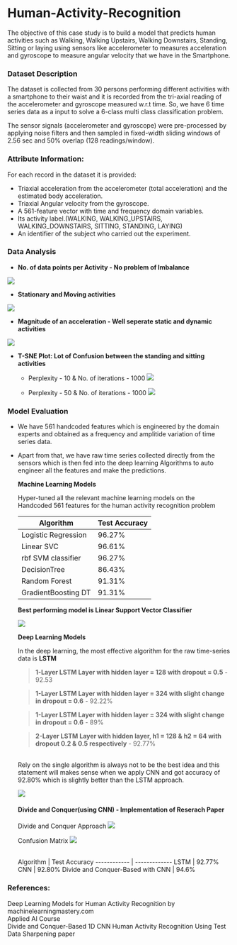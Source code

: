 # Human-Activity-Recognition
The objective of this case study is to build a model that predicts human activities such as Walking, Walking Upstairs, Walking Downstairs, Standing, Sitting or laying using sensors like accelerometer to measures acceleration and gyroscope to measure angular velocity that we have in the Smartphone.

### Dataset Description
The dataset is collected from 30 persons performing different activities with a smartphone to their waist and it is recorded from the tri-axial reading of the accelerometer and gyroscope measured w.r.t time. So, we have 6 time series data as a input to solve a 6-class multi class classification problem.

The sensor signals (accelerometer and gyroscope) were pre-processed by applying noise filters and then sampled in fixed-width sliding windows of 2.56 sec and 50% overlap (128 readings/window).

### Attribute Information:
For each record in the dataset it is provided:

- Triaxial acceleration from the accelerometer (total acceleration) and the estimated body acceleration.
- Triaxial Angular velocity from the gyroscope.
- A 561-feature vector with time and frequency domain variables.
- Its activity label.(WALKING, WALKING_UPSTAIRS, WALKING_DOWNSTAIRS, SITTING, STANDING, LAYING)
- An identifier of the subject who carried out the experiment.

### Data Analysis

- __No. of data points per Activity - No problem of Imbalance__

![](https://github.com/rohitgurjar058/Human-Activity-Recognition/blob/master/Images/datapoints_count.png)

- __Stationary and Moving activities__

![](https://github.com/rohitgurjar058/Human-Activity-Recognition/blob/master/Images/stationary_vs_moving.png)

- __Magnitude of an acceleration - Well seperate static and dynamic activities__ 

![](https://github.com/rohitgurjar058/Human-Activity-Recognition/blob/master/Images/mag_acceleration.png)

- __T-SNE Plot: Lot of Confusion between the standing and sitting activities__

  - Perplexity - 10 & No. of iterations - 1000
![](https://github.com/rohitgurjar058/Human-Activity-Recognition/blob/master/Images/tsne_perp_10_iter_1000.png)

  - Perplexity - 50 & No. of iterations - 1000
![](https://github.com/rohitgurjar058/Human-Activity-Recognition/blob/master/Images/tsne_perp_50_iter_1000.png)

### Model Evaluation

- We have 561 handcoded features which is engineered by the domain experts and obtained as a frequency and amplitide variation of time series data.

- Apart from that, we have raw time series collected directly from the sensors which is then fed into the deep learning Algorithms to auto engineer all the features and make the predictions. 

  __Machine Learning Models__
  
  Hyper-tuned all the relevant machine learning models on the Handcoded 561 features for the human activity recognition problem

   Algorithm | Test Accuracy
    ------------ | -------------
    Logistic Regression | 96.27%    
    Linear SVC          | 96.61%       
    rbf SVM classifier  | 96.27%      
    DecisionTree        | 86.43%      
    Random Forest       | 91.31%       
    GradientBoosting DT | 91.31%  
    
    __Best performing model is Linear Support Vector Classifier__
    
    ![](https://github.com/rohitgurjar058/Human-Activity-Recognition/blob/master/Images/linear_svc_best_model.png)
    
   __Deep Learning Models__

    In the deep learning, the most effective algorithm for the raw time-series data is __LSTM__
    
    > __1-Layer LSTM Layer with hidden layer = 128 with dropout = 0.5__ - 92.53
    
    > __1-Layer LSTM Layer with hidden layer = 324 with slight change in dropout = 0.6__ - 92.22%
    
    > __1-Layer LSTM Layer with hidden layer = 324 with slight change in dropout = 0.6__ - 89%
    
    > __2-Layer LSTM Layer with hidden layer, h1 = 128 & h2 = 64 with dropout 0.2 & 0.5 respectively__ - 92.77%
    
    <br/>
    Rely on the single algorithm is always not to be the best idea and this statement will makes sense when we apply CNN and got accuracy of 92.80% which is slightly better than the LSTM approach. <br/>
    
    ![](https://github.com/rohitgurjar058/Human-Activity-Recognition/blob/master/Images/cnn_acc_92.80.png)
    
    #### Divide and Conquer(using CNN) -  Implementation of Reserach Paper
    Divide and Conquer Approach
    ![](https://github.com/rohitgurjar058/Human-Activity-Recognition/blob/master/Images/Divide%20and%20conqure%20CNN%20Approach.png)
    
    Confusion Matrix
    ![](https://github.com/rohitgurjar058/Human-Activity-Recognition/blob/master/Images/divide_and_conquer.png)
    
    <br/>
    Algorithm | Test Accuracy
    ------------ | -------------
    LSTM	| 92.77%
    CNN	| 92.80%
    Divide and Conquer-Based with CNN	| 94.6%
    
### References:

  Deep Learning Models for Human Activity Recognition by machinelearningmastery.com<br/>
  Applied AI Course<br/>
  Divide and Conquer-Based 1D CNN Human Activity Recognition Using Test Data Sharpening paper
   
   
   
   








